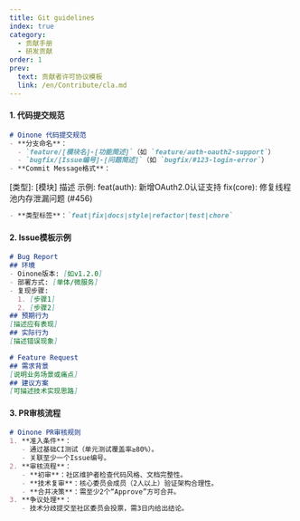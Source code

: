```yaml
---
title: Git guidelines
index: true
category:
  - 贡献手册
  - 研发贡献
order: 1
prev:
  text: 贡献者许可协议模板
  link: /en/Contribute/cla.md
---
```

#### 1. **代码提交规范**

```markdown
# Oinone 代码提交规范
- **分支命名**：
  - `feature/[模块名]-[功能简述]`（如 `feature/auth-oauth2-support`）
  - `bugfix/[Issue编号]-[问题简述]`（如 `bugfix/#123-login-error`）
- **Commit Message格式**：
```

[类型]: [模块] 描述
示例:
feat(auth): 新增OAuth2.0认证支持
fix(core): 修复线程池内存泄漏问题 (#456)

```markdown
- **类型标签**：`feat|fix|docs|style|refactor|test|chore`
```

#### 2. **Issue模板示例**

```markdown
# Bug Report
## 环境
- Oinone版本: [如v1.2.0]
- 部署方式: [单体/微服务]
- 复现步骤:
  1. [步骤1]
  2. [步骤2]
## 预期行为
[描述应有表现]
## 实际行为
[描述错误现象]

# Feature Request
## 需求背景
[说明业务场景或痛点]
## 建议方案
[可描述技术实现思路]
```

#### 3. **PR审核流程**

```markdown
# Oinone PR审核规则
1. **准入条件**：
   - 通过基础CI测试（单元测试覆盖率≥80%）。
   - 关联至少一个Issue编号。
2. **审核流程**：
   - **初审**：社区维护者检查代码风格、文档完整性。
   - **技术复审**：核心委员会成员（2人以上）验证架构合理性。
   - **合并决策**：需至少2个“Approve”方可合并。
3. **争议处理**：
   - 技术分歧提交至社区委员会投票，需3日内给出结论。
```

